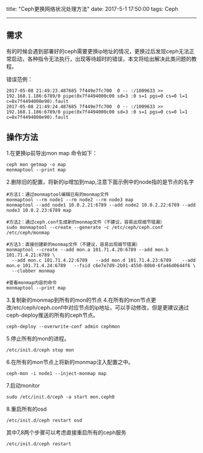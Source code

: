 ﻿title: "Ceph更换网络状况处理方法"
date: 2017-5-1 17:50:00
tags: Ceph

---

## 需求
有的时候会遇到部署好的ceph需要更换ip地址的情况，更换过后发现ceph无法正常启动，各种指令无法执行，出现等待超时的错误，本文将给出解决此类问题的教程。
<!--more-->
错误范例：
```
2017-05-08 21:49:23.487685 7f449e7fc700  0 -- :/1009633 >> 192.168.1.186:6789/0 pipe(0x7f4494000c00 sd=3 :0 s=1 pgs=0 cs=0 l=1 c=0x7f4494000e90).fault
2017-05-08 21:49:24.487685 7f449e7fc700  0 -- :/1009633 >> 192.168.1.186:6789/0 pipe(0x7f4494000c00 sd=3 :0 s=1 pgs=0 cs=0 l=1 c=0x7f4494000e90).fault
```

## 操作方法
1.在更换ip前导出mon map
命令如下：
```shell
ceph mon getmap -o map   
monmaptool --print map
```

2.删除旧的配置，将新的ip增加到map,注意下面示例中的node指的是节点的名字
```shell
#方法1：通过monmaptool编辑已有的monmap文件
monmaptool --rm node1 --rm node2 --rm node3 map
monmaptool --add node1 10.0.2.21:6789 --add node2 10.0.2.22:6789 --add node3 10.0.2.23:6789 map

#方法2：通过ceph.conf生成新的monmap文件（不建议，容易出现细节错漏）
sudo monmaptool --create --generate -c /etc/ceph/ceph.conf /etc/ceph/monmap

#方法3：直接创建新的monmap文件（不建议，容易出现细节错漏）
monmaptool --create --add mon.a 101.71.4.20:6789 --add mon.b 101.71.4.21:6789 \
  --add mon.c 101.71.4.22:6789   --add mon.d 101.71.4.23:6789    --add mon.e 101.71.4.24:6789   --fsid c6e7e7d9-2b91-4550-80b0-6fa46d0644f6 \
  --clobber monmap

#查看monmap内容的命令
monmaptool --print map
```

3.复制新的monmap到所有的mon的节点
4.在所有的mon节点更改/etc/ceph/ceph.conf中对应节点的ip地址，可以手动修改，但是更建议通过ceph-deploy推送的所有的ceph节点。
```shell
ceph-deploy --overwrite-conf admin cephmon
```
5.停止所有的mon的进程。
```shell
/etc/init.d/ceph stop mon
```

6.在所有的mon节点上将新的monmap注入配置之中。
```shell
ceph-mon -i node1 --inject-monmap map
```

7.启动monitor
```shell
sudo /etc/init.d/ceph -a start mon.ceph0
```

8.重启所有的osd
```shell
/etc/init.d/ceph restart osd
```

其中7,8两个步骤可以考虑直接重启所有的ceph服务
```shell
/etc/init.d/ceph restart
```